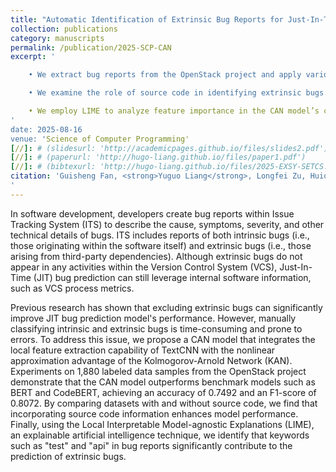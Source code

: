 ```yaml
---
title: "Automatic Identification of Extrinsic Bug Reports for Just-In-Time Bug Prediction"
collection: publications
category: manuscripts
permalink: /publication/2025-SCP-CAN
excerpt: '

    • We extract bug reports from the OpenStack project and apply various text classification techniques to evaluate the effectiveness of identifying extrinsic bugs. Experimental results indicate that text classification techniques can effectively identify extrinsic bugs by analyzing bug reports. Our proposed CAN model demonstrates the best performance in terms of the F1 score.<br>

    • We examine the role of source code in identifying extrinsic bugs. We hypothesize that valuable information can be extracted from the source code present in bug reports and conduct experiments to compare the classification performance of datasets incorporating and excluding code. The experimental results indicate that datasets incorporating source code as text enhance the models' ability to identify extrinsic bugs, while excluding source code generally degrades models' performance.<br>

    • We employ LIME to analyze feature importance in the CAN model’s correct predictions. Experimental results show that words such as "line" and "py" play a significant role in classifying intrinsic bugs, while terms like "test" and "api" strongly influence the classification of extrinsic bugs.
'
date: 2025-08-16
venue: 'Science of Computer Programming'
[//]: # (slidesurl: 'http://academicpages.github.io/files/slides2.pdf')
[//]: # (paperurl: 'http://hugo-liang.github.io/files/paper1.pdf')
[//]: # (bibtexurl: 'http://hugo-liang.github.io/files/2025-EXSY-SETCS.bib')
citation: 'Guisheng Fan, <strong>Yuguo Liang</strong>, Longfei Zu, Huiqun Yu, Zijie Huang, Wentao Chen. Automatic Identification of Extrinsic Bug Reports for Just-In-Time Bug Prediction. Science of Computer Programming 2025. [CCF-C][大修返回]
'
---
```


In software development, developers create bug reports within Issue Tracking System (ITS) to describe the cause, symptoms, severity, and other technical details of bugs. ITS includes reports of both intrinsic bugs (i.e., those originating within the software itself) and extrinsic bugs (i.e., those arising from third-party dependencies). Although extrinsic bugs do not appear in any activities within the Version Control System (VCS), Just-In-Time (JIT) bug prediction can still leverage internal software information, such as VCS process metrics.

Previous research has shown that excluding extrinsic bugs can significantly improve JIT bug prediction model's performance. However, manually classifying intrinsic and extrinsic bugs is time-consuming and prone to errors. To address this issue, we propose a CAN model that integrates the local feature extraction capability of TextCNN with the nonlinear approximation advantage of the Kolmogorov-Arnold Network (KAN). Experiments on 1,880 labeled data samples from the OpenStack project demonstrate that the CAN model outperforms benchmark models such as BERT and CodeBERT, achieving an accuracy of 0.7492 and an F1-score of 0.8072. By comparing datasets with and without source code, we find that incorporating source code information enhances model performance. Finally, using the Local Interpretable Model-agnostic Explanations (LIME), an explainable artificial intelligence technique, we identify that keywords such as "test" and "api" in bug reports significantly contribute to the prediction of extrinsic bugs.
